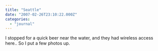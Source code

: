```yaml
---
title: "Seattle"
date: "2007-02-26T23:10:22.000Z"
categories: 
  - "journal"
---
```


I stopped for a quick beer near the water, and they had wireless access here.. So I put a few photos up.
